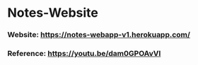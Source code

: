 # Notes-Website

### Website: https://notes-webapp-v1.herokuapp.com/

### Reference: https://youtu.be/dam0GPOAvVI
